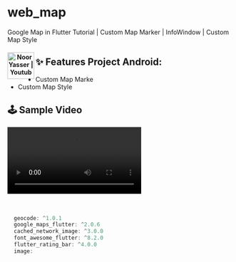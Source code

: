 # web_map
Google Map in Flutter Tutorial | Custom Map Marker | InfoWindow | Custom Map Style



<h4 align="center">
<a href="https://www.youtube.com/watch?v=5s7z-vIqnqE&list=PLIf5OoJZjgrBsmqnEcXHKnWvEe4_0j16C&index=5&ab_channel=NoorEl-Nahhal" rel="nofollow">
  <img align="left" alt="Noor Yasser | Youtube " width="60px" src="https://user-images.githubusercontent.com/41232970/102919173-0e8cfe80-4491-11eb-9706-cdebd4f610ff.png" style="max-width:300%; max-height:150%;"> </a>
</h4>



 

## ✨ Features Project Android:
* Custom Map Marke
* Custom Map Style

## 🕹 Sample Video
<video src="https://user-images.githubusercontent.com/41232970/126894454-e2f885e3-d080-40bb-8b4b-e1c7e9268c19.mp4"></video>
</br> </br> </br>
```groovy
  geocode: ^1.0.1
  google_maps_flutter: ^2.0.6
  cached_network_image: ^3.0.0
  font_awesome_flutter: ^8.2.0
  flutter_rating_bar: ^4.0.0
  image:
```
